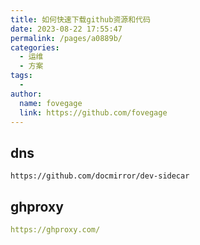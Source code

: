 ```yaml
---
title: 如何快速下载github资源和代码
date: 2023-08-22 17:55:47
permalink: /pages/a0889b/
categories:
  - 运维
  - 方案
tags:
  - 
author: 
  name: fovegage
  link: https://github.com/fovegage
---
```

## dns

```
https://github.com/docmirror/dev-sidecar
```

## ghproxy

```yaml
https://ghproxy.com/
```